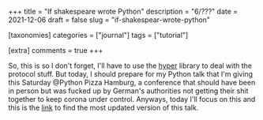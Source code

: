 +++
title = "If shakespeare wrote Python"
description = "6/???"
date = 2021-12-06
draft = false
slug = "if-shakespear-wrote-python"

[taxonomies]
categories = ["journal"]
tags = ["tutorial"]

[extra]
comments = true
+++

So, this is so I don't forget, I'll have to use the [hyper](https://docs.rs/hyper/latest/hyper/) library to deal with the protocol stuff. But today, I should prepare for my Python talk that I'm giving this Saturday @Python Pizza Hamburg, a conference that should have been in person but was fucked up by German's authorities not getting their shit together to keep corona under control. Anyways, today I'll focus on this and this is the [link](https://github.com/marimeireles/talks/blob/master/README.md) to find the most updated version of this talk.